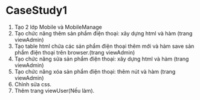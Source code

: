 # CaseStudy1
1. Tạo 2 lớp Mobile và MobileManage
2. Tạo chức năng thêm sản phẩm điện thoại: xây dựng html và hàm (trang viewAdmin)
3. Tạo table html chứa các sản phẩm điện thoại thêm mới và hàm save sản phẩm điện thoại trên browser.(trang viewAdmin)
4. Tạo chức năng sửa sản phẩm điện thoại: xây dựng html và hàm (trang viewAdmin)
5. Tạo chức năng xóa sản phẩm điện thoại: thêm nút và hàm (trang viewAdmin)
6. Chỉnh sửa css.
7. Thêm trang viewUser(Nếu làm).
